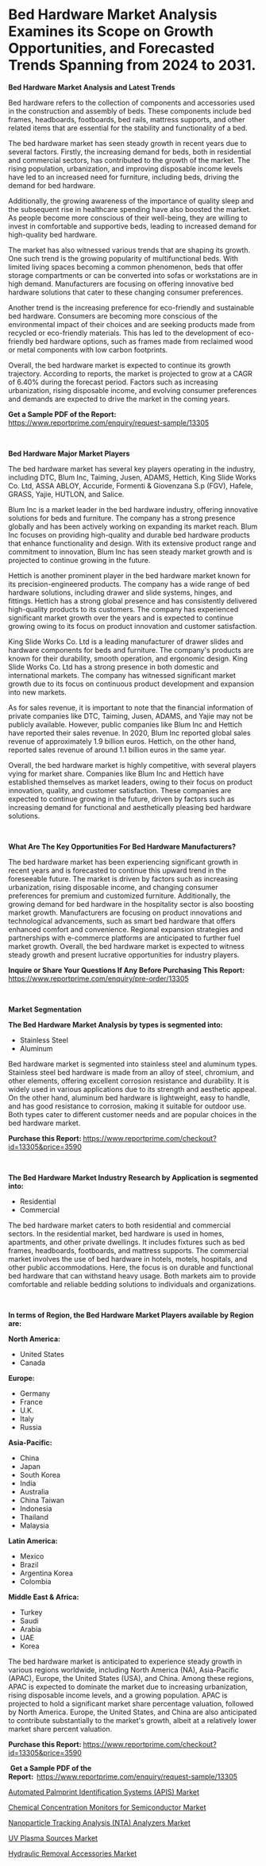 <p><h1>Bed Hardware Market Analysis Examines its Scope on Growth Opportunities, and Forecasted Trends Spanning from 2024 to 2031.</h1></p><p><strong>Bed Hardware Market Analysis and Latest Trends</strong></p>
<p><p>Bed hardware refers to the collection of components and accessories used in the construction and assembly of beds. These components include bed frames, headboards, footboards, bed rails, mattress supports, and other related items that are essential for the stability and functionality of a bed.</p><p>The bed hardware market has seen steady growth in recent years due to several factors. Firstly, the increasing demand for beds, both in residential and commercial sectors, has contributed to the growth of the market. The rising population, urbanization, and improving disposable income levels have led to an increased need for furniture, including beds, driving the demand for bed hardware.</p><p>Additionally, the growing awareness of the importance of quality sleep and the subsequent rise in healthcare spending have also boosted the market. As people become more conscious of their well-being, they are willing to invest in comfortable and supportive beds, leading to increased demand for high-quality bed hardware.</p><p>The market has also witnessed various trends that are shaping its growth. One such trend is the growing popularity of multifunctional beds. With limited living spaces becoming a common phenomenon, beds that offer storage compartments or can be converted into sofas or workstations are in high demand. Manufacturers are focusing on offering innovative bed hardware solutions that cater to these changing consumer preferences.</p><p>Another trend is the increasing preference for eco-friendly and sustainable bed hardware. Consumers are becoming more conscious of the environmental impact of their choices and are seeking products made from recycled or eco-friendly materials. This has led to the development of eco-friendly bed hardware options, such as frames made from reclaimed wood or metal components with low carbon footprints.</p><p>Overall, the bed hardware market is expected to continue its growth trajectory. According to reports, the market is projected to grow at a CAGR of 6.40% during the forecast period. Factors such as increasing urbanization, rising disposable income, and evolving consumer preferences and demands are expected to drive the market in the coming years.</p></p>
<p><strong>Get a Sample PDF of the Report:&nbsp;</strong> <a href="https://www.reportprime.com/enquiry/request-sample/13305">https://www.reportprime.com/enquiry/request-sample/13305</a></p>
<p>&nbsp;</p>
<p><strong>Bed Hardware Major Market Players</strong></p>
<p><p>The bed hardware market has several key players operating in the industry, including DTC, Blum Inc, Taiming, Jusen, ADAMS, Hettich, King Slide Works Co. Ltd, ASSA ABLOY, Accuride, Formenti & Giovenzana S.p (FGV), Hafele, GRASS, Yajie, HUTLON, and Salice.</p><p>Blum Inc is a market leader in the bed hardware industry, offering innovative solutions for beds and furniture. The company has a strong presence globally and has been actively working on expanding its market reach. Blum Inc focuses on providing high-quality and durable bed hardware products that enhance functionality and design. With its extensive product range and commitment to innovation, Blum Inc has seen steady market growth and is projected to continue growing in the future.</p><p>Hettich is another prominent player in the bed hardware market known for its precision-engineered products. The company has a wide range of bed hardware solutions, including drawer and slide systems, hinges, and fittings. Hettich has a strong global presence and has consistently delivered high-quality products to its customers. The company has experienced significant market growth over the years and is expected to continue growing owing to its focus on product innovation and customer satisfaction.</p><p>King Slide Works Co. Ltd is a leading manufacturer of drawer slides and hardware components for beds and furniture. The company's products are known for their durability, smooth operation, and ergonomic design. King Slide Works Co. Ltd has a strong presence in both domestic and international markets. The company has witnessed significant market growth due to its focus on continuous product development and expansion into new markets.</p><p>As for sales revenue, it is important to note that the financial information of private companies like DTC, Taiming, Jusen, ADAMS, and Yajie may not be publicly available. However, public companies like Blum Inc and Hettich have reported their sales revenue. In 2020, Blum Inc reported global sales revenue of approximately 1.9 billion euros. Hettich, on the other hand, reported sales revenue of around 1.1 billion euros in the same year.</p><p>Overall, the bed hardware market is highly competitive, with several players vying for market share. Companies like Blum Inc and Hettich have established themselves as market leaders, owing to their focus on product innovation, quality, and customer satisfaction. These companies are expected to continue growing in the future, driven by factors such as increasing demand for functional and aesthetically pleasing bed hardware solutions.</p></p>
<p>&nbsp;</p>
<p><strong>What Are The Key Opportunities For Bed Hardware Manufacturers?</strong></p>
<p><p>The bed hardware market has been experiencing significant growth in recent years and is forecasted to continue this upward trend in the foreseeable future. The market is driven by factors such as increasing urbanization, rising disposable income, and changing consumer preferences for premium and customized furniture. Additionally, the growing demand for bed hardware in the hospitality sector is also boosting market growth. Manufacturers are focusing on product innovations and technological advancements, such as smart bed hardware that offers enhanced comfort and convenience. Regional expansion strategies and partnerships with e-commerce platforms are anticipated to further fuel market growth. Overall, the bed hardware market is expected to witness steady growth and present lucrative opportunities for industry players.</p></p>
<p><strong>Inquire or Share Your Questions If Any Before Purchasing This Report:</strong> <a href="https://www.reportprime.com/enquiry/pre-order/13305">https://www.reportprime.com/enquiry/pre-order/13305</a></p>
<p>&nbsp;</p>
<p><strong>Market Segmentation</strong></p>
<p><strong>The Bed Hardware Market Analysis by types is segmented into:</strong></p>
<p><ul><li>Stainless Steel</li><li>Aluminum</li></ul></p>
<p><p>Bed hardware market is segmented into stainless steel and aluminum types. Stainless steel bed hardware is made from an alloy of steel, chromium, and other elements, offering excellent corrosion resistance and durability. It is widely used in various applications due to its strength and aesthetic appeal. On the other hand, aluminum bed hardware is lightweight, easy to handle, and has good resistance to corrosion, making it suitable for outdoor use. Both types cater to different customer needs and are popular choices in the bed hardware market.</p></p>
<p><strong>Purchase this Report:&nbsp;</strong><a href="https://www.reportprime.com/checkout?id=13305&price=3590">https://www.reportprime.com/checkout?id=13305&price=3590</a></p>
<p>&nbsp;</p>
<p><strong>The Bed Hardware Market Industry Research by Application is segmented into:</strong></p>
<p><ul><li>Residential</li><li>Commercial</li></ul></p>
<p><p>The bed hardware market caters to both residential and commercial sectors. In the residential market, bed hardware is used in homes, apartments, and other private dwellings. It includes fixtures such as bed frames, headboards, footboards, and mattress supports. The commercial market involves the use of bed hardware in hotels, motels, hospitals, and other public accommodations. Here, the focus is on durable and functional bed hardware that can withstand heavy usage. Both markets aim to provide comfortable and reliable bedding solutions to individuals and organizations.</p></p>
<p>&nbsp;</p>
<p><strong>In terms of Region, the Bed Hardware Market Players available by Region are:</strong></p>
<p>
    <p> <strong> North America: </strong>
        <ul>
            <li>United States</li>
            <li>Canada</li>
        </ul>
        </p> 
    <p> <strong> Europe: </strong>
        <ul>
            <li>Germany</li>
            <li>France</li>
            <li>U.K.</li>
            <li>Italy</li>
            <li>Russia</li>
        </ul>
        </p> 
    <p> <strong> Asia-Pacific: </strong>
        <ul>
            <li>China</li>
            <li>Japan</li>
            <li>South Korea</li>
            <li>India</li>
            <li>Australia</li>
            <li>China Taiwan</li>
            <li>Indonesia</li>
            <li>Thailand</li>
            <li>Malaysia</li>
        </ul>
        </p> 
    <p> <strong> Latin America: </strong>
        <ul>
            <li>Mexico</li>
            <li>Brazil</li>
            <li>Argentina Korea</li>
            <li>Colombia</li>
        </ul>
        </p> 
    <p> <strong> Middle East & Africa: </strong>
        <ul>
            <li>Turkey</li>
            <li>Saudi</li>
            <li>Arabia</li>
            <li>UAE</li>
            <li>Korea</li>
        </ul>
    </p>
    </p>
<p><p>The bed hardware market is anticipated to experience steady growth in various regions worldwide, including North America (NA), Asia-Pacific (APAC), Europe, the United States (USA), and China. Among these regions, APAC is expected to dominate the market due to increasing urbanization, rising disposable income levels, and a growing population. APAC is projected to hold a significant market share percentage valuation, followed by North America. Europe, the United States, and China are also anticipated to contribute substantially to the market's growth, albeit at a relatively lower market share percent valuation.</p></p>
<p><strong>Purchase this Report: </strong><a href="https://www.reportprime.com/checkout?id=13305&price=3590">https://www.reportprime.com/checkout?id=13305&price=3590</a></p>
<p>&nbsp;<strong>Get a Sample PDF of the Report:&nbsp;&nbsp;</strong><a href="https://www.reportprime.com/enquiry/request-sample/13305">https://www.reportprime.com/enquiry/request-sample/13305</a></p>
<p><strong></strong></p>
<p><p><a href="https://medium.com/@saraprifti1917/analyzing-automated-palmprint-identification-systems-apis-market-global-industry-perspective-and-d008492b95e4">Automated Palmprint Identification Systems (APIS) Market</a></p><p><a href="https://medium.com/@saraprifti1917/chemical-concentration-monitors-for-semiconductor-market-insights-into-market-cagr-market-trends-eca42d7c7b2c">Chemical Concentration Monitors for Semiconductor Market</a></p><p><a href="https://medium.com/@saraprifti1917/nanoparticle-tracking-analysis-nta-analyzers-market-size-reveals-the-best-marketing-channels-in-70e0c3ecad71">Nanoparticle Tracking Analysis (NTA) Analyzers Market</a></p><p><a href="https://medium.com/@saraprifti1917/uv-plasma-sources-market-insight-market-trends-growth-forecasted-from-2024-to-2031-8a0ed67b5a49">UV Plasma Sources Market</a></p><p><a href="https://medium.com/@saraprifti1917/hydraulic-removal-accessories-nbsp-market-focuses-on-market-share-size-and-projected-forecast-till-76e342f7c0ed">Hydraulic Removal Accessories Market</a></p></p>